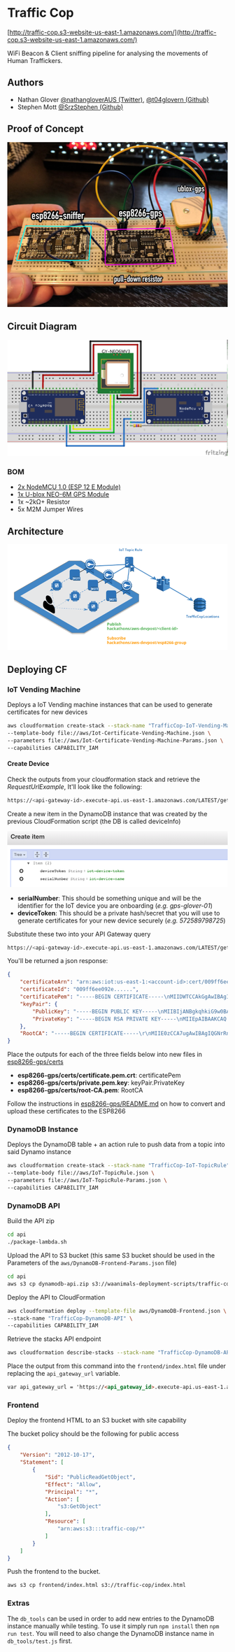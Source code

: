# Traffic Cop

[http://traffic-cop.s3-website-us-east-1.amazonaws.com/](http://traffic-cop.s3-website-us-east-1.amazonaws.com/)

WiFi Beacon & Client sniffing pipeline for analysing the movements of Human Traffickers.

## Authors

* Nathan Glover [@nathangloverAUS (Twitter)](https://twitter.com/nathangloverAUS), [@t04glovern (Github)](https://github.com/t04glovern)
* Stephen Mott [@SrzStephen (Github)](https://github.com/SrzStephen)

## Proof of Concept

![img/poc-circuit.jpg](img/poc-circuit.jpg)

## Circuit Diagram

![circuit/circuit-diagram_bb.jpg](circuit/circuit-diagram_bb.jpg)

### BOM

* [2x NodeMCU 1.0 (ESP 12 E Module)](https://www.amazon.com/NodeMCU-ESP8266-Microcontroller-Arduino-Makerdo/dp/B07BGCF3NY)
* [1x U-blox NEO-6M GPS Module](https://core-electronics.com.au/u-blox-neo-6m-gps-module.html)
* 1x ~2kΩ+ Resistor
* 5x M2M Jumper Wires

## Architecture

![img/aws-architecture.png](img/aws-architecture.png)

## Deploying CF

### IoT Vending Machine

Deploys a IoT Vending machine instances that can be used to generate certificates for new devices

```bash
aws cloudformation create-stack --stack-name "TrafficCop-IoT-Vending-Machine" \
--template-body file://aws/Iot-Certificate-Vending-Machine.json \
--parameters file://aws/Iot-Certificate-Vending-Machine-Params.json \
--capabilities CAPABILITY_IAM
```

#### Create Device

Check the outputs from your cloudformation stack and retrieve the *RequestUrlExample*, It'll look like the following:

```bash
https://<api-gateway-id>.execute-api.us-east-1.amazonaws.com/LATEST/getcert?serialNumber=value1&deviceToken=value2
```

Create a new item in the DynamoDB instance that was created by the previous CloudFormation script (the DB is called deviceInfo)

![img/dynamodb-deviceInfo.png](img/dynamodb-deviceInfo.png)

* **serialNumber**: This should be something unique and will be the identifier for the IoT device you are onboarding (*e.g. gps-glover-01*)
* **deviceToken**: This should be a private hash/secret that you will use to generate certificates for your new device securely (*e.g. 572589798725*)

Substitute these two into your API Gateway query

```bash
https://<api-gateway-id>.execute-api.us-east-1.amazonaws.com/LATEST/getcert?serialNumber=gps-glover-01&deviceToken=572589798725
```

You'll be returned a json response:

```json
{
    "certificateArn": "arn:aws:iot:us-east-1:<account-id>:cert/009ff6ee0.........",
    "certificateId": "009ff6ee092e......",
    "certificatePem": "-----BEGIN CERTIFICATE-----\nMIIDWTCCAkGgAwIBAgIUZiIgLi......-----END CERTIFICATE-----\n",
    "keyPair": {
        "PublicKey": "-----BEGIN PUBLIC KEY-----\nMIIBIjANBgkqhkiG9w0BAQEFAAO.......-----END PUBLIC KEY-----\n",
        "PrivateKey": "-----BEGIN RSA PRIVATE KEY-----\nMIIEpAIBAAKCAQ........-----END RSA PRIVATE KEY-----\n"
    },
    "RootCA": "-----BEGIN CERTIFICATE-----\r\nMIIE0zCCA7ugAwIBAgIQGNrRniZ96Lt........-----END CERTIFICATE-----"
}
```

Place the outputs for each of the three fields below into new files in [esp8266-gps/certs](esp8266-gps/certs)

* **esp8266-gps/certs/certificate.pem.crt**: certificatePem
* **esp8266-gps/certs/private.pem.key**: keyPair.PrivateKey
* **esp8266-gps/certs/root-CA.pem**: RootCA

Follow the instructions in [esp8266-gps/README.md](esp8266-gps/README.md) on how to convert and upload these certificates to the ESP8266

### DynamoDB Instance

Deploys the DynamoDB table + an action rule to push data from a topic into said Dynamo instance

```bash
aws cloudformation create-stack --stack-name "TrafficCop-IoT-TopicRule" \
--template-body file://aws/IoT-TopicRule.json \
--parameters file://aws/IoT-TopicRule-Params.json \
--capabilities CAPABILITY_IAM
```

### DynamoDB API

Build the API zip

```bash
cd api
./package-lambda.sh
```

Upload the API to S3 bucket (this same S3 bucket should be used in the Parameters of the `aws/DynamoDB-Frontend-Params.json` file)

```bash
cd api
aws s3 cp dynamodb-api.zip s3://waanimals-deployment-scripts/traffic-cop/dynamodb-api.zip
```

Deploy the API to CloudFormation

```bash
aws cloudformation deploy --template-file aws/DynamoDB-Frontend.json \
--stack-name "TrafficCop-DynamoDB-API" \
--capabilities CAPABILITY_IAM
```

Retrieve the stacks API endpoint

```bash
aws cloudformation describe-stacks --stack-name "TrafficCop-DynamoDB-API"  --query Stacks[].Outputs[].OutputValue[] --output text
```

Place the output from this command into the `frontend/index.html` file under replacing the `api_gateway_url` variable.

```html
var api_gateway_url = 'https://<api_gateway_id>.execute-api.us-east-1.amazonaws.com/prod';
```

### Frontend

Deploy the frontend HTML to an S3 bucket with site capability

The bucket policy should be the following for public access

```json
{
    "Version": "2012-10-17",
    "Statement": [
        {
            "Sid": "PublicReadGetObject",
            "Effect": "Allow",
            "Principal": "*",
            "Action": [
                "s3:GetObject"
            ],
            "Resource": [
                "arn:aws:s3:::traffic-cop/*"
            ]
        }
    ]
}
```

Push the frontend to the bucket.

```bash
aws s3 cp frontend/index.html s3://traffic-cop/index.html
```

### Extras

The `db_tools` can be used in order to add new entries to the DynamoDB instance manually while testing. To use it simply run `npm install` then `npm run test`. You will need to also change the DynamoDB instance name in `db_tools/test.js` first.
